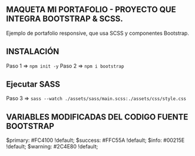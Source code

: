 ## MAQUETA MI PORTAFOLIO - PROYECTO QUE INTEGRA BOOTSTRAP & SCSS.

Ejemplo de portafolio responsive, que usa SCSS y componentes Bootstrap.

## INSTALACIÓN

Paso 1 => `npm init -y`
Paso 2 => `npm i bootstrap`

## Ejecutar SASS

Paso 3 => `sass --watch ./assets/sass/main.scss:./assets/css/style.css`

## VARIABLES MODIFICADAS DEL CODIGO FUENTE BOOTSTRAP

$primary:       #FC4100 !default;
$success:       #FFC55A !default;
$info:          #00215E !default;
$warning:       #2C4E80 !default;
